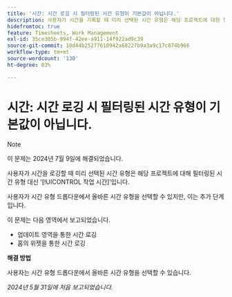 ```yaml
---
title: '시간: 시간 로깅 시 필터링된 시간 유형이 기본값이 아닙니다.'
description: 사용자가 시간을 기록할 때 미리 선택된 시간 유형은 해당 프로젝트에 대한 필터링된 시간 유형 대신 작업 시간 이 됩니다.
hidefromtoc: true
feature: Timesheets, Work Management
exl-id: 35ce305b-994f-42ee-a911-14f922ad9c39
source-git-commit: 18d44b25277610942a68227b9a3a9c17c874b966
workflow-type: tm+mt
source-wordcount: '130'
ht-degree: 83%

---
```


# 시간: 시간 로깅 시 필터링된 시간 유형이 기본값이 아닙니다.

>[!NOTE]
>
>이 문제는 2024년 7월 9일에 해결되었습니다.

사용자가 시간을 로깅할 때 미리 선택된 시간 유형은 해당 프로젝트에 대해 필터링된 시간 유형 대신 &#39;[!UICONTROL 작업 시간]&#39;입니다.

사용자가 시간 유형 드롭다운에서 올바른 시간 유형을 선택할 수 있지만, 이는 추가 단계입니다.

이 문제는 다음 영역에서 보고되었습니다.

* 업데이트 영역을 통한 시간 로깅
* 홈의 위젯을 통한 시간 로깅

**해결 방법**

사용자는 시간 유형 드롭다운에서 올바른 시간 유형을 선택할 수 있습니다.

_2024년 5월 31일에 처음 보고되었습니다._
